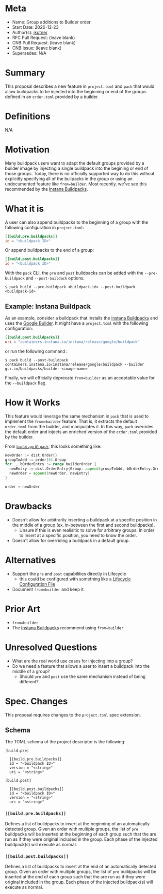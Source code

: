 # Meta
[meta]: #meta
- Name: Group additions to Builder order
- Start Date: 2020-12-23
- Author(s): [jkutner](@jkutner)
- RFC Pull Request: (leave blank)
- CNB Pull Request: (leave blank)
- CNB Issue: (leave blank)
- Supersedes: N/A

# Summary
[summary]: #summary

This proposal describes a new feature in `project.toml` and `pack` that would allow buildpacks to be injected into the beginning or end of the groups defined in an `order.toml` provided by a builder.

# Definitions
[definitions]: #definitions

N/A

# Motivation
[motivation]: #motivation

Many buildpack users want to adapt the default groups provided by a builder image by injecting a single buildpack into the begining or end of those groups. Today, there is no officially supported way to do this without explicitly specifying all of the builpacks in the group or using an undocumented feature like `from=builder`. Most recently, we've see this recommended by the [Instana Buildpacks](https://github.com/instana/instana-buildpacks/tree/main/google-cloud-platform/cloud-run).

# What it is
[what-it-is]: #what-it-is

A user can also append buildpacks to the beginning of a group with the following configuration in `project.toml`:

```toml
[[build.pre.buildpacks]]
id = "<buildpack ID>"
```

Or append buildpacks to the end of a group:

```toml
[[build.post.buildpacks]]
id = "<buildpack ID>"
```

With the `pack` CLI, the `pre` and `post` buildpacks can be added with the `--pre-buildpack` and `--post-buildack` options.

```
$ pack build --pre-buildpack <buildpack-id> --post-buildpack <buildpack-id>
```

## Example:  Instana Buildpack

As an example, consider a buildpack that installs the [Instana Buildpacks](https://github.com/instana/instana-buildpacks/tree/main/google-cloud-platform/cloud-run) and uses the [Google Builder](https://github.com/GoogleCloudPlatform/buildpacks). It might have a `project.toml` with the following configuration:

```toml
[[build.post.buildpacks]]
uri = "containers.instana.io/instana/release/google/buildpack"
```

or run the following command :

```
$ pack build --post-buildpack containers.instana.io/instana/release/google/buildpack --builder gcr.io/buildpacks/builder <image-name>
```

Finally, we will officially deprecate `from=builder` as an acceptable value for the `--buildpack` flag.

# How it Works
[how-it-works]: #how-it-works

This feature would leverage the same mechanism in `pack` that is used to implement the `from=builder` feature. That is, it extracts the default `order.toml` from the builder, and manipulates it. In this way, `pack` overrides the default order and injects an enriched version of the `order.toml` provided by the builder.

From [`build.go` in `pack`](https://github.com/buildpacks/pack/blob/8692a33074ffdc692e65c40a8a05967240f6cc75/build.go#L597-L602), this looks something like:

```go
newOrder := dist.Order{}
groupToAdd := order[0].Group
for _, bOrderEntry := range builderOrder {
  newEntry := dist.OrderEntry{Group: append(groupToAdd, bOrderEntry.Group...)}
  newOrder = append(newOrder, newEntry)
}

order = newOrder
```

# Drawbacks
[drawbacks]: #drawbacks

- Doesn't allow for arbitrarily inserting a buildpack at a specific position in the middle of a group (ex. in-between the first and second buildpacks).
    - Unsure if this is even realisitic to solve for arbitrary groups. In order to insert at a specific position, you need to know the order.
- Doesn't allow for overriding a buildpack in a default group.

# Alternatives
[alternatives]: #alternatives

- Support the `pre` and `post` capabilities directly in Lifecycle
    - this could be configured with something like a [Lifecycle Configuration File](https://github.com/buildpacks/rfcs/pull/128)
- Document `from=builder` and keep it.

# Prior Art
[prior-art]: #prior-art

- `from=builder`
- The [Instana Buildpacks](https://github.com/instana/instana-buildpacks/tree/main/google-cloud-platform/cloud-run) recommend using `from=builder`

# Unresolved Questions
[unresolved-questions]: #unresolved-questions

- What are the real world use cases for injecting into a group?
- Do we need a feature that allows a user to insert a buildpack into the middle of a group?
    - Should `pre` and `post` use the same mechanism instead of being different?

# Spec. Changes
[spec-changes]: #spec-changes

This proposal requires changes to the `project.toml` spec extension.

## Schema

The TOML schema of the project descriptor is the following:

```
[build.pre]

  [[build.pre.buildpacks]]
  id = "<buildpack ID>"
  version = "<string>"
  uri = "<string>"

[build.post]

  [[build.post.buildpacks]]
  id = "<buildpack ID>"
  version = "<string>"
  uri = "<string>"
```

### `[[build.pre.buildpacks]]`

Defines a list of buildpacks to insert at the beginning of an automatically detected group. Given an order with multiple groups, the list of `pre` buildpacks will be inserted at the beginning of each group such that the are run as if they were original included in the group. Each phase of the injected buildpack(s) will execute as normal.


### `[[build.post.buildpacks]]`

Defines a list of buildpacks to insert at the end of an automatically detected group. Given an order with multiple groups, the list of `pre` buildpacks will be inserted at the end of each group such that the are run as if they were original included in the group. Each phase of the injected buildpack(s) will execute as normal.
